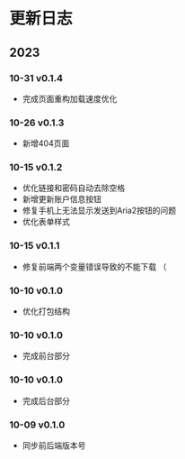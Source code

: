 # 更新日志

## 2023

### 10-31 v0.1.4

- 完成页面重构加载速度优化

### 10-26 v0.1.3

- 新增404页面

### 10-15 v0.1.2

- 优化链接和密码自动去除空格
- 新增更新账户信息按钮
- 修复手机上无法显示发送到Aria2按钮的问题
- 优化表单样式

### 10-15 v0.1.1

- 修复前端两个变量错误导致的不能下载 （

### 10-10 v0.1.0

- 优化打包结构

### 10-10 v0.1.0

- 完成前台部分

### 10-10 v0.1.0

- 完成后台部分

### 10-09 v0.1.0

- 同步前后端版本号
